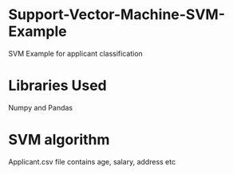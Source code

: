 # Support-Vector-Machine-SVM-Example
SVM Example for applicant classification 

# Libraries Used
Numpy and Pandas

# SVM algorithm 

Applicant.csv file contains age, salary, address etc
